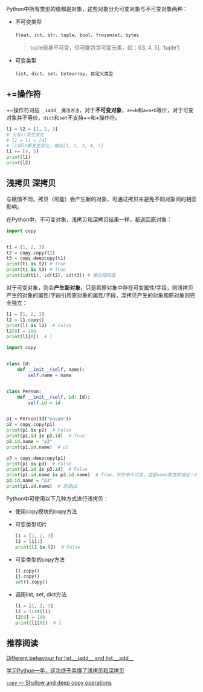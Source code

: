 Python中所有类型的值都是对象，这些对象分为可变对象与不可变对象两种：

+ 不可变类型

  `float`、`int`、`str`、`tuple`、`bool`、`frozenset`、`bytes`

  > tuple自身不可变，但可能包含可变元素，如：([3, 4, 5], 'tuple') 

+ 可变类型

  `list`、`dict`、`set`、`bytearray`、`自定义类型`



## +=操作符

+=操作符对应`__iadd__魔法方法`，对于**不可变对象**，`a+=b`和`a=a+b`等价，对于可变对象并不等价，`dict`和`set`不支持+=和+操作符。

```python
l1 = l2 = [1, 2, 3]
# 只有l1发生变化
# l1 = l1 + [4]
# l1和l2都发生变化，输出[1, 2, 3, 4, 5]
l1 += [4, 5]
print(l1)
print(l2)
```



## 浅拷贝 深拷贝

与赋值不同，拷贝（可能）会产生新的对象，可通过拷贝来避免不同对象间的相互影响。

在Python中，不可变对象，浅拷贝和深拷贝结果一样，都返回原对象：

```python
import copy


t1 = (1, 2, 3)
t2 = copy.copy(t1)
t3 = copy.deepcopy(t1)
print(t1 is t2) # True
print(t1 is t3) # True
print(id(t1), id(t2), id(t3)) # 输出相同值
```

对于可变对象，则会**产生新对象**，只是若原对象中存在可变属性/字段，则浅拷贝产生的对象的属性/字段引用原对象的属性/字段，深拷贝产生的对象和原对象则完全独立：

```python
l1 = [1, 2, 3]
l2 = l1.copy()
print(l1 is l2)  # False
l2[0] = 100
print(l1[0])  # 1
```



```python
import copy


class Id:
    def __init__(self, name):
        self.name = name


class Person:
    def __init__(self, id: Id):
        self.id = id


p1 = Person(Id("eason"))
p2 = copy.copy(p1)
print(p1 is p2)  # False
print(p1.id is p2.id)  # True
p2.id.name = "p2"
print(p1.id.name)  # p2

p3 = copy.deepcopy(p1)
print(p1 is p3)  # False
print(p1.id is p3.id)  # False
print(p1.id.name is p3.id.name)  # True，字符串不可变，这里name属性的地址一样
p3.id.name = "p3"
print(p1.id.name)  # 还是p2
```



Python中可使用以下几种方式进行浅拷贝：

+ 使用copy模块的copy方法

+ 可变类型切片

  ```python
  l1 = [1, 2, 3]
  l2 = l1[:]
  print(l1 is l2)  # False
  ```

+ 可变类型的copy方法

  ```python
  [].copy()
  {}.copy()
  set().copy()
  ```

+ 调用list, set, dict方法

  ```python
  l1 = [1, 2, 3]
  l2 = list(l1)
  l2[0] = 100
  print(l1[0])  # 1
  ```

  

## 推荐阅读 

[Different behaviour for list.\_\_iadd\_\_ and list.\_\_add\_\_](https://stackoverflow.com/questions/9766387/different-behaviour-for-list-iadd-and-list-add)

[学习Python一年，这次终于弄懂了浅拷贝和深拷贝](https://mp.weixin.qq.com/s/_oUeyvlfra10GaLzZdNRrw)

[`copy` — Shallow and deep copy operations](https://docs.python.org/3/library/copy.html#module-copy)